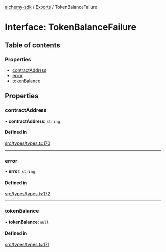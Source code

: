 [alchemy-sdk](../README.md) / [Exports](../modules.md) / TokenBalanceFailure

# Interface: TokenBalanceFailure

## Table of contents

### Properties

- [contractAddress](TokenBalanceFailure.md#contractaddress)
- [error](TokenBalanceFailure.md#error)
- [tokenBalance](TokenBalanceFailure.md#tokenbalance)

## Properties

### contractAddress

• **contractAddress**: `string`

#### Defined in

[src/types/types.ts:170](https://github.com/alchemyplatform/alchemy-sdk-js/blob/8dc500a/src/types/types.ts#L170)

___

### error

• **error**: `string`

#### Defined in

[src/types/types.ts:172](https://github.com/alchemyplatform/alchemy-sdk-js/blob/8dc500a/src/types/types.ts#L172)

___

### tokenBalance

• **tokenBalance**: ``null``

#### Defined in

[src/types/types.ts:171](https://github.com/alchemyplatform/alchemy-sdk-js/blob/8dc500a/src/types/types.ts#L171)

